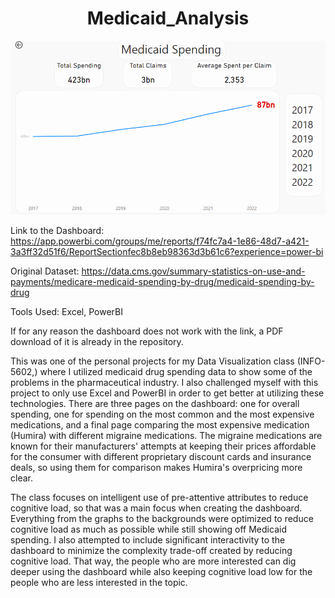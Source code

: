 <h1 align="center">
<b>Medicaid_Analysis</b>
</h1>

![MainPage](https://github.com/Luna-McBride/Medicaid_Analysis/blob/main/MainPage.png)

Link to the Dashboard: https://app.powerbi.com/groups/me/reports/f74fc7a4-1e86-48d7-a421-3a3ff32d51f6/ReportSectionfec8b8eb98363d3b61c6?experience=power-bi

Original Dataset: https://data.cms.gov/summary-statistics-on-use-and-payments/medicare-medicaid-spending-by-drug/medicaid-spending-by-drug

Tools Used: Excel, PowerBI

If for any reason the dashboard does not work with the link, a PDF download of it is already in the repository.

This was one of the personal projects for my Data Visualization class (INFO-5602,) where I utilized medicaid drug spending data to show some of the problems in the pharmaceutical industry. I also challenged myself with this project to only use Excel and PowerBI in order to get better at utilizing these technologies. There are three pages on the dashboard: one for overall spending, one for spending on the most common and the most expensive medications, and a final page comparing the most expensive medication (Humira) with different migraine medications. The migraine medications are known for their manufacturers' attempts at keeping their prices affordable for the consumer with different proprietary discount cards and insurance deals, so using them for comparison makes Humira's overpricing more clear.

The class focuses on intelligent use of pre-attentive attributes to reduce cognitive load, so that was a main focus when creating the dashboard. Everything from the graphs to the backgrounds were optimized to reduce cognitive load as much as possible while still showing off Medicaid spending. I also attempted to include significant interactivity to the dashboard to minimize the complexity trade-off created by reducing cognitive load. That way, the people who are more interested can dig deeper using the dashboard while also keeping cognitive load low for the people who are less interested in the topic.
